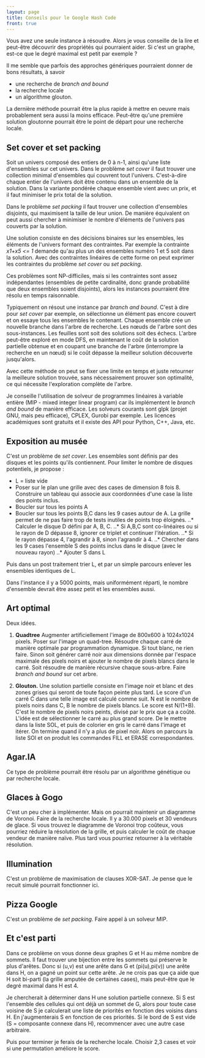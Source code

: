```yaml
---
layout: page
title: Conseils pour le Google Hash Code
front: true
---
```


Vous avez une seule instance à résoudre. Alors je vous conseille de la lire et peut-être découvrir des propriétés qui pourraient aider. Si c'est un graphe, est-ce que le degré maximal est petit par exemple ?

Il me semble que parfois des approches génériques pourraient donner de bons résultats, à savoir
- une recherche de *branch and bound*
- la recherche locale
- un algorithme glouton.

La dernière méthode pourrait être la plus rapide à mettre en oeuvre mais probablement sera aussi la moins efficace.  Peut-être qu'une première solution gloutonne pourrait être le point de départ pour une recherche locale.

## Set cover et set packing

Soit un univers composé des entiers de 0 à n-1, ainsi qu'une liste d'ensembles sur cet univers.  Dans le problème *set cover* il faut trouver une collection minimal d'ensembles qui couvrent tout l'univers. C'est-à-dire chaque entier de l'univers doit être contenu dans un ensemble de la solution.  Dans la variante pondérée chaque ensemble vient avec un prix, et il faut minimiser le prix total de la solution.

Dans le problème *set packing* il faut trouver une collection d'ensembles disjoints, qui maximisent la taille de leur union.  De manière équivalent on peut aussi chercher à minimiser le nombre d'éléments de l'univers pas couverts par la solution.

Une solution consiste en des décisions binaires sur les ensembles, les éléments de l'univers formant des contraintes.  Par exemple la contrainte *x1+x5 <= 1* demande qu'au plus un des ensembles numéro 1 et 5 soit dans la solution.  Avec des contraintes linéaires de cette forme on peut exprimer les contraintes du problème *set cover* ou *set packing*.

Ces problèmes sont NP-difficiles, mais si les contraintes sont assez indépendantes (ensembles de petite cardinalité, donc grande probabilité que deux ensembles soient disjoints), alors les instances pourraient être résolu en temps raisonnable.

Typiquement on résout une instance par *branch and bound*. C'est à dire pour *set cover* par exemple, on sélectionne un élément pas encore couvert et on essaye tous les ensembles le contenant. Chaque ensemble crée un nouvelle branche dans l'arbre de recherche. Les nœuds de l'arbre sont des sous-instances. Les feuilles sont soit des solutions soit des échecs.  L'arbre peut-être exploré en mode DFS, en maintenant le coût de la solution partielle obtenue et en coupant une branche de l'arbre (interrompre la recherche en un nœud) si le coût dépasse la meilleur solution découverte jusqu'alors.

Avec cette méthode on peut se fixer une limite en temps et juste retourner la meilleure solution trouvée, sans nécessairement prouver son optimalité, ce qui nécessite l'exploration complète de l'arbre.

Je conseille l'utilisation de solveur de programmes linéaires à variable entière (MIP - mixed integer linear program) car ils implémentent le *branch and bound* de manière efficace.  Les solveurs courants sont glpk (projet GNU, mais peu efficace), CPLEX, Gurobi par exemple.  Les licences académiques sont gratuits et il existe des API pour Python, C++, Java, etc.

## Exposition au musée

C'est un problème de *set cover*.  Les ensembles sont définis par des disques et les points qu'ils contiennent.  Pour limiter le nombre de disques potentiels, je propose :

* L = liste vide
* Poser sur le plan une grille avec des cases de dimension 8 fois 8.  Construire un tableau qui associe aux coordonnées d'une case la liste des points inclus.
* Boucler sur tous les points A
* Boucler sur tous les points B,C dans les 9 cases autour de A. La grille permet de ne pas faire trop de tests inutiles de points trop éloignés.
..* Calculer le disque D défini par A, B, C.
..* Si A,B,C sont co-linéaires ou si le rayon de D dépasse 8, ignorer ce triplet et continuer l'itération.
..* Si le rayon dépasse 4, l'agrandir à 8, sinon l'agrandir à 4.
..* Chercher dans les 9 cases l'ensemble S des points inclus dans le disque (avec le nouveau rayon)
..* Ajouter S dans L

Puis dans un post traitement trier L, et par un simple parcours enlever les ensembles identiques de L.

Dans l'instance il y a 5000 points, mais uniformément réparti, le nombre d'ensemble devrait être assez petit et les ensembles aussi.

## Art optimal

Deux idées.

1. **Quadtree** Augmenter artificiellement l'image de 800x600 à 1024x1024 pixels.  Poser sur l'image un quad-tree. Résoudre chaque carré de manière optimale par programmation dynamique.  Si tout blanc, ne rien faire. Sinon soit générer carré noir aux dimensions donnée par l'espace maximale des pixels noirs et ajouter le nombre de pixels blancs dans le carré.  Soit résoudre de manière récursive chaque sous-arbre.  Faire *branch and bound* sur cet arbre.

2. **Glouton.**  Une solution partielle consiste en l'image noir et blanc et des zones grises qui seront de toute façon peinte plus tard.  Le score d'un carré  C dans une telle image est calculé comme suit.  N est le nombre de pixels noirs dans C, B le nombre de pixels blancs.  Le score est N/(1+B). C'est le nombre de pixels noirs peints, divisé par le prix que ça a coûté.  L'idée est de sélectionner le carré au plus grand score.  De le mettre dans la liste SOL, et puis de colorier en gris le carré dans l'image et itérer. On termine quand il n'y a plus de pixel noir.  Alors on parcours la liste SOl et on produit les commandes FILL et ERASE correspondantes.

## Agar.IA

Ce type de problème pourrait être résolu par un algorithme génétique ou par recherche locale.

## Glaces à Gogo

C'est un peu cher à implémenter. Mais on pourrait maintenir un diagramme de Voronoi.  Faire de la recherche locale. Il y a 30.000 pixels et 30 vendeurs de glace.  Si vous trouvez le diagramme de Voronoi trop coûteux, vous pourriez réduire la résolution de la grille, et puis calculer le coût de chaque vendeur de manière naïve.  Plus tard vous pourriez retourner à la véritable résolution.

## Illumination

C'est un problème de maximisation de clauses XOR-SAT.  Je pense que le recuit simulé pourrait fonctionner ici.

## Pizza Google

C'est un problème de *set packing*.  Faire appel à un solveur MIP.

## Et c'est parti

Dans ce problème on vous donne deux graphes G et H au même nombre de sommets. Il faut trouver une bijection entre les sommets qui préserve le plus d'arêtes.  Donc si (u,v) est une arête dans G et (pi(u),pi(v)) une arête dans H, on a gagné un point sur cette arête.   Je ne crois pas que ça aide que H soit bi-parti (la grille amputée de certaines cases), mais peut-être que le degré maximal dans H est 4.

Je chercherait à déterminer dans H une solution partielle connexe.  Si S est l'ensemble des cellules qui ont déjà un sommet de G, alors pour toute case voisine de S je calculerait une liste de priorités en fonction des voisins dans H.  En j'augmenterais S en fonction de ces priorités.  Si le bord de S est vide (S = composante connexe dans H), recommencer avec une autre case arbitraire.

Puis pour terminer je ferais de la recherche locale.  Choisir 2,3 cases et voir si une permutation améliore le score.

